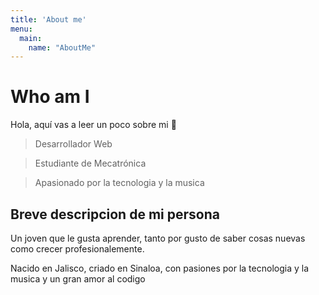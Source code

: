 ```yaml
---
title: 'About me'
menu:
  main:
    name: "AboutMe"
---
```


# Who am I

Hola, aquí vas a leer un poco sobre mi 🤩

> Desarrollador Web

> Estudiante de Mecatrónica

> Apasionado por la tecnologia y la musica

## Breve descripcion de mi persona

Un joven que le gusta aprender, tanto por gusto de saber cosas nuevas como crecer profesionalemente.

Nacido en Jalisco, criado en Sinaloa, con pasiones por la tecnologia y la musica y un gran amor al codigo
